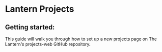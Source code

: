 # Lantern Projects

## Getting started:

This guide will walk you through how to set up a new projects page on The Lantern's projects-web GitHub repository.

